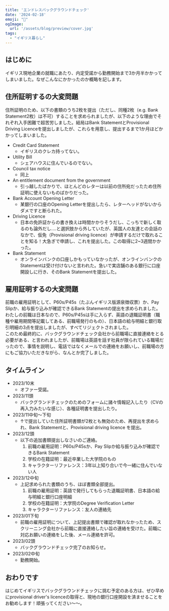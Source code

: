 ```yaml
---
title: 'エンドレスバックグラウンドチェック'
date: '2024-02-18'
emoji: "🧐"
ogImage:
  url: '/assets/blog/preview/cover.jpg'
tags:
  - "イギリス暮らし"
---
```


## はじめに

イギリス現地企業の就職にあたり、内定受諾から勤務開始まで3か月半かかってしまいました。なぜこんなにかかったのか概略を記します。

## 住所証明するの大変問題

住所証明のため、以下の書類のうち2枚を提出（ただし、同種2枚（e.g. Bank Statement2枚）は不可）することを求められましたが、以下のような理由でそれぞれ入手困難で超苦労しました。結局はBank StatementとProvisional Driving Licenceを提出しましたが、これらを用意し、提出するまで1か月ほどかかってしまいました。

- Credit Card Statement
    - イギリスのクレカ持ってない。
- Utility Bill
    - シェアハウスに住んでいるのでない。
- Council tax notice
    - 同上
- An entitlement document from the government
    - 引っ越したばかりで、ほとんどのレターは以前の住所宛だったため住所証明に使えないものばかりだった。
- Bank Account Opening Letter
    - 某銀行の口座のOpening Letterを提出したら、レターヘッドがないからダメですと断られた。
- Driving Licence
    - 日本の免許証からの書き換えは時間かかりそうだし、こっちで新しく取るのも論外だし....と選択肢から外していたが、英国人の友達との会話のなかで、仮免（Provisional driving licence）が申請するだけで取れることを知る！大急ぎで申請し、これを提出した。この取得に2~3週間かかった。
- Bank Statement
    - オンラインバンクの口座しかもっていなかったが、オンラインバンクのStatementは受け付けないと言われた。急いで実店舗のある銀行に口座開設しに行き、そのBank Statementを提出した。

## 雇用証明するの大変問題

前職の雇用証明として、P60s/P45s（たぶんイギリス版源泉徴収票）か、Pay Slipか、給与振り込みが確認できるBank Statementの提出を求められました。わたしの前職は日本なので、P60s/P45sは手に入らず、英語の退職証明書（職種や雇用期間等記載してある、前職場発行のもの）、日本語の給与明細と銀行取引明細の3点を提出しましたが、すべてリジェクトされました。<br>
このため最終的に、バックグラウンドチェック会社から前職場に直接連絡をとる必要がある、と言われましたが、前職場は英語を話す社員が限られている職場だったので、事情を説明し、電話ではなくメールでの連絡をお願いし、前職場の方にもご協力いただきながら、なんとか完了しました。

## タイムライン

- 2023/10末
    - オファー受諾。
- 2023/11頭
    - バックグランドチェックのためのフォームに諸々情報記入したり（CVの再入力みたいな感じ）、各種証明書を提出したり。
- 2023/11中旬～下旬
    - ↑で提出していた住所証明書類が2枚とも無効のため、再提出を求められ、Bank Statementと、Provisional driving licence を提出。
- 2023/12頭
    - 以下の追加書類提出しなさいのご連絡。
        1. 前職の雇用証明：P60s/P45sか、Pay Slipか給与振り込みが確認できるBank Statement　
        2. 学校の在籍証明：最近卒業した大学院のもの
        3. キャラクターリファレンス：3年以上知り合いで今一緒に住んでいない人
- 2023/12中旬
    - 上記求められた書類のうち、ほぼ書類全部提出。
        1. 前職の雇用証明：英語で発行してもらった退職証明書、日本語の給与明細と銀行口座明細
        2. 学校の在籍証明：大学院のDegree Verification Letter　
        3. キャラクターリファレンス：友人の連絡先
- 2023/01下旬
    - 前職の雇用証明について、上記提出書類で確認が取れなかったため、スクリーニング会社から前職に直接連絡したい旨の連絡を受けた。前職に対応お願いの連絡をした後、メール連絡を許可。
- 2023/02頭
    - バックグラウンドチェック完了のお知らせ。
- 2023/02中旬
    - 勤務開始。

## おわりです

はじめてイギリスでバックグラウンドチェックに挑む予定のある方は、ぜひ早めにprovisional driver's licenceの取得と、現地の銀行口座開設を済ませることをお勧めします！頑張ってください～～。